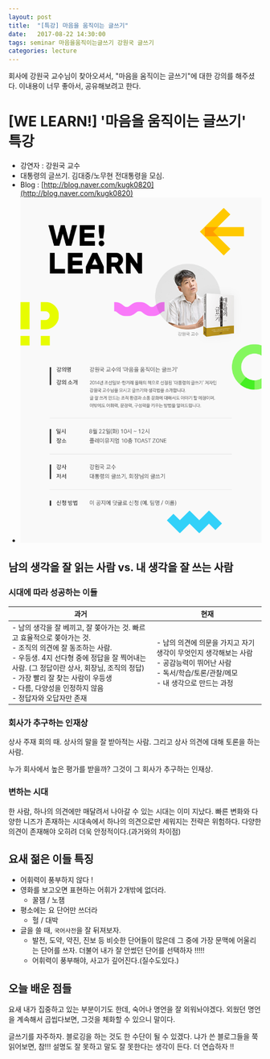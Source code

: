 ```yaml
---
layout: post
title:  "[특강] 마음을 움직이는 글쓰기"
date:   2017-08-22 14:30:00
tags: seminar 마음을움직이는글쓰기 강원국 글쓰기
categories: lecture
---
```

회사에 강원국 교수님이 찾아오셔서, "마음을 움직이는 글쓰기"에 대한 강의를 해주셨다.
이내용이 너무 좋아서, 공유해보려고 한다.


# [WE LEARN!] '마음을 움직이는 글쓰기' 특강

* 강연자 : 강원국 교수
* 대통령의 글쓰기. 김대중/노무현 전대통령을 모심.
* Blog : [http://blog.naver.com/kugk0820](http://blog.naver.com/kugk0820)
* ![welearn-170822.png](/static/assets/img/posts/welearn-170822.png)

## 남의 생각을 잘 읽는 사람 vs. 내 생각을 잘 쓰는 사람

### 시대에 따라 성공하는 이들

| 과거 | 현재 |
| --- | --- |
| - 남의 생각을 잘 베끼고, 잘 쫒아가는 것. 빠르고 효율적으로 쫒아가는 것.<br> - 조직의 의견에 잘 동조하는 사람.<br> - 우등생. 4지 선다형 중에 정답을 잘 찍어내는 사람. (그 정답이란 상사, 회장님, 조직의 정답)<br> - 가장 빨리 잘 찾는 사람이 우등생<br/>- 다름, 다양성을 인정하지 않음<br> - 정답자와 오답자만 존재 | - 남의 의견에 의문을 가지고 자기 생각이 무엇인지 생각해보는 사람<br> - 공감능력이 뛰어난 사람<br> - 독서/학습/토론/관찰/메모<br> - 내 생각으로 만드는 과정 |


### 회사가 추구하는 인재상
상사 주재 회의 때.
상사의 말을 잘 받아적는 사람.
그리고 상사 의견에 대해 토론을 하는 사람.

누가 회사에서 높은 평가를 받을까?
그것이 그 회사가 추구하는 인재상.



### 변하는 시대
한 사람, 하나의 의견에만 매달려서 나아갈 수 있는 시대는 이미 지났다.
빠른 변화와 다양한 니즈가 존재하는 시대속에서
하나의 의견으로만 세워지는 전략은 위험하다.
다양한 의견이 존재해야 오히려 더욱 안정적이다.(과거와의 차이점)




## 요새 젊은 이들 특징
- 어휘력이 풍부하지 않다 !
- 영화를 보고오면 표현하는 어휘가 2개밖에 없더라.
    - 꿀잼 / 노잼
- 평소에는 요 단어만 쓰더라
    - 헐 / 대박
- 글을 쓸 때, `국어사전`을 잘 뒤져보자.
    - 발전, 도약, 약진, 진보 등 비슷한 단어들이 많은데 그 중에 가장 문맥에 어울리는 단어를 쓰자. 더불어 내가 잘 안썼던 단어를 선택하자 !!!!!
    - 어휘력이 풍부해야, 사고가 깊어진다.(질수도있다.)




## 오늘 배운 점들
요새 내가 집중하고 있는 부분이기도 한데, 숙어나 명언을 잘 외워놔야겠다. 외웠던 명언을 계속해서 곱씹다보면, 그것을 체화할 수 있으니 말이다.

글쓰기를 자주하자. 블로깅을 하는 것도 한 수단이 될 수 있겠다. 냐가 쓴 블로그들을 쭉 읽어보면, 참!!! 설명도 잘 못하고 말도 잘 못한다는 생각이 든다. 더 연습하자 !!
